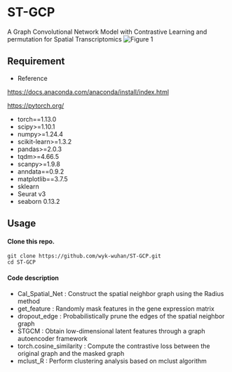 # ST-GCP
A Graph Convolutional Network Model with Contrastive Learning and permutation for Spatial Transcriptomics
![Figure 1](https://github.com/user-attachments/assets/9b9dc299-4dba-4900-ab95-f60f3dc8e4af)


## Requirement

- Reference

https://docs.anaconda.com/anaconda/install/index.html

https://pytorch.org/

- torch==1.13.0
- scipy>=1.10.1
- numpy>=1.24.4
- scikit-learn>=1.3.2
- pandas>=2.0.3
- tqdm>=4.66.5
- scanpy>=1.9.8
- anndata==0.9.2
- matplotlib==3.7.5
- sklearn
- Seurat v3
- seaborn 0.13.2

## Usage

#### Clone this repo.

```
git clone https://github.com/wyk-wuhan/ST-GCP.git
cd ST-GCP
```

#### Code description

- Cal_Spatial_Net : Construct the spatial neighbor graph using the Radius method
- get_feature : Randomly mask features in the gene expression matrix
- dropout_edge : Probabilistically prune the edges of the spatial neighbor graph
- STGCM : Obtain low-dimensional latent features through a graph autoencoder framework
- torch.cosine_similarity : Compute the contrastive loss between the original graph and the masked graph
- mclust_R : Perform clustering analysis based on mclust algorithm
